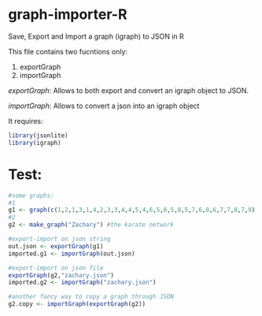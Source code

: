 # graph-importer-R
Save, Export and Import a graph (igraph) to JSON in R

This file contains two fucntions only:
1. exportGraph 
2. importGraph

*exportGraph*: Allows to both export and convert an igraph object to JSON. 

*importGraph*: Allows to convert a json into an igraph object

It requires:
```R
library(jsonlite)
library(igraph)
```

# Test:
```R
#some graphs:
#1 
g1 <- graph(c(1,2,1,3,1,4,2,3,3,4,4,5,4,6,5,6,5,8,5,7,6,8,6,7,7,8,7,9), directed=F)
#2
g2 <- make_graph("Zachary") #the karate network

#export-import on json string
out.json <- exportGraph(g1)
imported.g1 <- importGraph(out.json)

#export-import on json file
exportGraph(g2,"zachary.json")
imported.g2 <- importGraph("zachary.json")

#another fancy way to copy a graph through JSON
g2.copy <- importGraph(exportGraph(g2))
```
